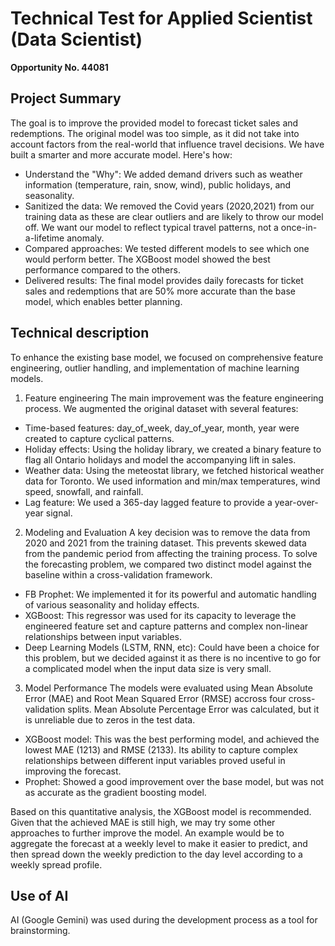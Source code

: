 # Technical Test for Applied Scientist (Data Scientist)

__Opportunity No. 44081__

## Project Summary
The goal is to improve the provided model to forecast ticket sales and redemptions. The original model was too simple, as it did not take into account factors from the real-world that influence travel decisions.
We have built a smarter and more accurate model. Here's how:
- Understand the "Why": We added demand drivers such as weather information (temperature, rain, snow, wind), public holidays, and seasonality.
- Sanitized the data: We removed the Covid years (2020,2021) from our training data as these are clear outliers and are likely to throw our model off. We want our model to reflect typical travel patterns, not a once-in-a-lifetime anomaly.
- Compared approaches: We tested different models to see which one would perform better. The XGBoost model showed the best performance compared to the others.
- Delivered results: The final model provides daily forecasts for ticket sales and redemptions that are 50% more accurate than the base model, which enables better planning.

## Technical description
To enhance the existing base model, we focused on comprehensive feature engineering, outlier handling, and implementation of machine learning models.
1. Feature engineering
The main improvement was the feature engineering process. We augmented the original dataset with several features:
- Time-based features: day_of_week, day_of_year, month, year were created to capture cyclical patterns.
- Holiday effects: Using the holiday library, we created a binary feature to flag all Ontario holidays and model the accompanying lift in sales.
- Weather data: Using the meteostat library, we fetched historical weather data for Toronto. We used information and min/max temperatures, wind speed, snowfall, and rainfall. 
- Lag feature: We used a 365-day lagged feature to provide a year-over-year signal.
2. Modeling and Evaluation
A key decision was to remove the data from 2020 and 2021 from the training dataset. This prevents skewed data from the pandemic period from affecting the training process. To solve the forecasting problem, we compared two distinct model against the baseline within a cross-validation framework.
- FB Prophet: We implemented it for its powerful and automatic handling of various seasonality and holiday effects.
- XGBoost: This regressor was used for its capacity to leverage the engineered feature set and capture patterns and complex non-linear relationships between input variables. 
- Deep Learning Models (LSTM, RNN, etc): Could have been a choice for this problem, but we decided against it as there is no incentive to go for a complicated model when the input data size is very small.

3. Model Performance
The models were evaluated using Mean Absolute Error (MAE) and Root Mean Squared Error (RMSE) accross four cross-validation splits. Mean Absolute Percentage Error was calculated, but it is unreliable due to zeros in the test data.
- XGBoost model: This was the best performing model, and achieved the lowest MAE (1213) and RMSE (2133). Its ability to capture complex relationships between different input variables proved useful in improving the forecast.
- Prophet: Showed a good improvement over the base model, but was not as accurate as the gradient boosting model.

Based on this quantitative analysis, the XGBoost model is recommended. Given that the achieved MAE is still high, we may try some other approaches to further improve the model. 
An example would be to aggregate the forecast at a weekly level to make it easier to predict, and then spread down the weekly prediction to the day level according to a weekly spread profile.


## Use of AI
AI (Google Gemini) was used during the development process as a tool for brainstorming. 
